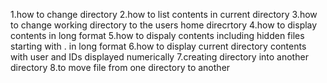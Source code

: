1.how to change directory
2.how to list contents in current directory
3.how to change working directory to the users home direcrtory
4.how to display contents in long format
5.how to dispaly contents including hidden files starting with . in long format
6.how to display current directory contents with user and IDs displayed numerically
7.creating directory into another directory
8.to move file from one directory to another
